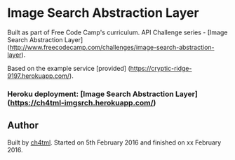 # Image Search Abstraction Layer

Built as part of Free Code Camp's curriculum. API Challenge series - [Image Search Abstraction Layer] (http://www.freecodecamp.com/challenges/image-search-abstraction-layer).

Based on the example service [provided] (https://cryptic-ridge-9197.herokuapp.com/).

### Heroku deployment: [Image Search Abstraction Layer] (https://ch4tml-imgsrch.herokuapp.com/)

## Author 

Built by [ch4tml](https://github.com/ch4tml/). Started on 5th February 2016 and finished on xx February 2016.